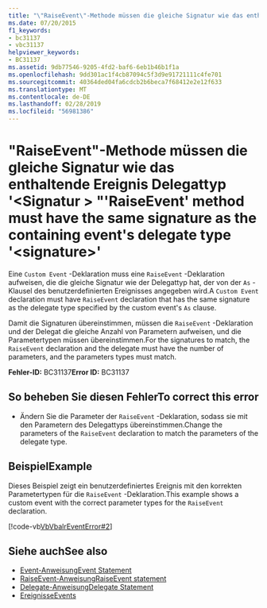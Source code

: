 ```yaml
---
title: "\"RaiseEvent\"-Methode müssen die gleiche Signatur wie das enthaltende Ereignis Delegattyp '<signature>\""
ms.date: 07/20/2015
f1_keywords:
- bc31137
- vbc31137
helpviewer_keywords:
- BC31137
ms.assetid: 9db77546-9205-4fd2-baf6-6eb1b46b1f1a
ms.openlocfilehash: 9dd301ac1f4cb87094c5f3d9e91721111c4fe701
ms.sourcegitcommit: 40364ded04fa6cdcb2b6beca7f68412e2e12f633
ms.translationtype: MT
ms.contentlocale: de-DE
ms.lasthandoff: 02/28/2019
ms.locfileid: "56981386"
---
```

# <a name="raiseevent-method-must-have-the-same-signature-as-the-containing-events-delegate-type-signature"></a><span data-ttu-id="031f5-102">"RaiseEvent"-Methode müssen die gleiche Signatur wie das enthaltende Ereignis Delegattyp '\<Signatur > "</span><span class="sxs-lookup"><span data-stu-id="031f5-102">'RaiseEvent' method must have the same signature as the containing event's delegate type '\<signature>'</span></span>
<span data-ttu-id="031f5-103">Eine `Custom Event` -Deklaration muss eine `RaiseEvent` -Deklaration aufweisen, die die gleiche Signatur wie der Delegattyp hat, der von der `As` -Klausel des benutzerdefinierten Ereignisses angegeben wird.</span><span class="sxs-lookup"><span data-stu-id="031f5-103">A `Custom Event` declaration must have `RaiseEvent` declaration that has the same signature as the delegate type specified by the custom event's `As` clause.</span></span>  
  
 <span data-ttu-id="031f5-104">Damit die Signaturen übereinstimmen, müssen die `RaiseEvent` -Deklaration und der Delegat die gleiche Anzahl von Parametern aufweisen, und die Parametertypen müssen übereinstimmen.</span><span class="sxs-lookup"><span data-stu-id="031f5-104">For the signatures to match, the `RaiseEvent` declaration and the delegate must have the number of parameters, and the parameters types must match.</span></span>  
  
 <span data-ttu-id="031f5-105">**Fehler-ID:** BC31137</span><span class="sxs-lookup"><span data-stu-id="031f5-105">**Error ID:** BC31137</span></span>  
  
## <a name="to-correct-this-error"></a><span data-ttu-id="031f5-106">So beheben Sie diesen Fehler</span><span class="sxs-lookup"><span data-stu-id="031f5-106">To correct this error</span></span>  
  
-   <span data-ttu-id="031f5-107">Ändern Sie die Parameter der `RaiseEvent` -Deklaration, sodass sie mit den Parametern des Delegattyps übereinstimmen.</span><span class="sxs-lookup"><span data-stu-id="031f5-107">Change the parameters of the `RaiseEvent` declaration to match the parameters of the delegate type.</span></span>  
  
## <a name="example"></a><span data-ttu-id="031f5-108">Beispiel</span><span class="sxs-lookup"><span data-stu-id="031f5-108">Example</span></span>  
 <span data-ttu-id="031f5-109">Dieses Beispiel zeigt ein benutzerdefiniertes Ereignis mit den korrekten Parametertypen für die `RaiseEvent` -Deklaration.</span><span class="sxs-lookup"><span data-stu-id="031f5-109">This example shows a custom event with the correct parameter types for the `RaiseEvent` declaration.</span></span>  
  
 [!code-vb[VbVbalrEventError#2](~/samples/snippets/visualbasic/VS_Snippets_VBCSharp/VbVbalrEventError/VB/VbVbalrEventError.vb#2)]  
  
## <a name="see-also"></a><span data-ttu-id="031f5-110">Siehe auch</span><span class="sxs-lookup"><span data-stu-id="031f5-110">See also</span></span>
- [<span data-ttu-id="031f5-111">Event-Anweisung</span><span class="sxs-lookup"><span data-stu-id="031f5-111">Event Statement</span></span>](../../visual-basic/language-reference/statements/event-statement.md)
- [<span data-ttu-id="031f5-112">RaiseEvent-Anweisung</span><span class="sxs-lookup"><span data-stu-id="031f5-112">RaiseEvent statement</span></span>](~/docs/visual-basic/language-reference/statements/raiseevent-statement.md)
- [<span data-ttu-id="031f5-113">Delegate-Anweisung</span><span class="sxs-lookup"><span data-stu-id="031f5-113">Delegate Statement</span></span>](../../visual-basic/language-reference/statements/delegate-statement.md)
- [<span data-ttu-id="031f5-114">Ereignisse</span><span class="sxs-lookup"><span data-stu-id="031f5-114">Events</span></span>](../../visual-basic/programming-guide/language-features/events/index.md)
